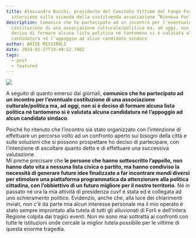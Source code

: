 ```yaml
---
title: Alessandra Bucchi, presidente del Comitato Vittime del Fango Forlì,
  interviene sulla vicenda della costituenda associazione ”Rinnova Forlì”
description: Comunico che ho partecipato ad un incontro per l’eventuale
  costituzione di una associazione culturale/politica ma, ad oggi, non si è
  deciso di formare alcuna lista politica né tantomeno si è valutata alcuna
  candidatura né l’appoggio ad alcun candidato sindaco
author: ARIDE MISSIROLI
date: 2024-01-27T19:49:52.740Z
tags:
  - post
  - featured
---
```

![](/static/img/img_4823.jpeg)



A seguito di quanto emerso dai giornali, **comunico che ho partecipato ad un incontro per l’eventuale costituzione di una associazione culturale/politica ma, ad oggi, non si è deciso di formare alcuna lista politica né tantomeno si è valutata alcuna candidatura né l’appoggio ad alcun candidato sindaco**.

Poiché ho ritenuto che l’incontro sia stato organizzato con l’intenzione di effettuare un percorso volto ad un confronto aperto sui bisogni della città e sulle soluzioni che si possono prospettare ho deciso di partecipare, con l’intenzione di ascoltare quanto detto e di effettuare una successiva valutazione.
\
Mi preme precisare che **le persone che hanno sottoscritto l’appello, non hanno dato vita a nessuna lista civica o partito, ma hanno condiviso la necessità di generare future idee finalizzate a far incontrare mondi diversi per stimolare una piattaforma programmatica da attenzionare alla politica cittadina, con l’obbiettivo di un futuro migliore per il nostro territorio**.
Né in passato né ora la mia attività di presidenza cuvf è stata ed è collegata ad uno schieramento politico. Evidenzio, anche che, alla luce dei chiarimenti inviati,   non c'è da parte mia alcun interesse personale ma il mio operato è stato sempre improntato alla tutela di tutti gli alluvionati di Forlì e dell'intera Regione colpita dai tragici eventi. Non mi sono mai sottratta ai confronti con tutte le istituzioni onde cercale la miglior tutela possibile per le vittime di questa enorme tragedia.